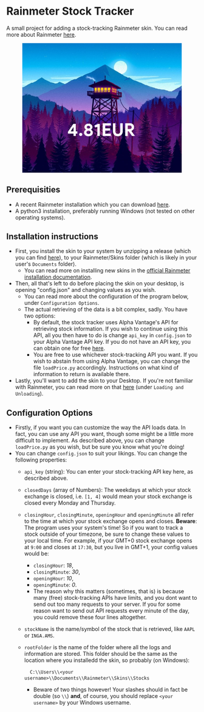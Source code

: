 # Rainmeter Stock Tracker
A small project for adding a stock-tracking Rainmeter skin. You can read more about Rainmeter [here](https://www.rainmeter.net).</p>

<center>
<img alt="sample image" src="Sample.jpg" style='max-width: 420px'/>
</center>

## Prerequisities
* A recent Rainmeter installation which you can download [here](https://www.rainmeter.net).
* A python3 installation, preferably running Windows (not tested on other operating systems).
## Installation instructions
- First, you install the skin to your system by unzipping a release (which you can find [here](https://github.com/StanNL/Rainmeter-Stock-Tracker/releases)), to your Rainmeter/Skins folder (which is likely in your user's ``Documents`` folder).
	- You can read more on installing new skins in the [official Rainmeter installation documentation](https://docs.rainmeter.net/manual/installing-skins/#InstallManually).
- Then, all that's left to do before placing the skin on your desktop, is opening "config.json" and changing values as you wish.
	- You can read more about the configuration of the program below, under ``Configuration Options``.
	- The actual retrieving of the data is a bit complex, sadly. You have two options:
		* By default, the stock tracker uses Alpha Vantage's API for retrieving stock information. If you wish to continue using this API, all you then have to do is change `api_key` in ``config.json`` to your Alpha Vantage API key. If you do not have an API key, you can obtain one for free [here](https://www.alphavantage.co/support/#api-ke).
		* You are free to use whichever stock-tracking API you want. If you wish to abstain from using Alpha Vantage, you can change the file ``loadPrice.py`` accordingly. Instructions on what kind of information to return is available there.
- Lastly, you'll want to add the skin to your Desktop. If you're not familiar with Rainmeter, you can read more on that [here](https://docs.rainmeter.net/manual/getting-started/using-rainmeter/#ContextMenu) (under ``Loading and Unloading``).

## Configuration Options
* Firstly, if you want you can customize the way the API loads data. In fact, you can use any API you want, though some might be a little more difficult to implement. As described above, you can change ``loadPrice.py`` as you wish, but be sure you know what you're doing!
* You can change ``config.json`` to suit your likings. You can change the following properties:
	* ``api_key`` (string): You can enter your stock-tracking API key here, as described above.
	* ``closedDays`` (array of Numbers): The weekdays at which your stock exchange is closed, i.e. ```[1, 4]``` would mean your stock exchange is closed every Monday and Thursday.
	* ``closingHour``, ``closingMinute``, ``openingHour`` and ``openingMinute`` all refer to the time at which your stock exchange opens and closes. **Beware**: The program uses your system's time! So if you want to track a stock outside of your timezone, be sure to change these values to your local time. For example, if your GMT+0 stock exchange opens at ``9:00`` and closes at ``17:30``, but you live in GMT+1, your config values would be: 
		* ``closingHour``: *18*,
		* ``closingMinute``: *30*,
		* ``openingHour``: *10*,
		* ``openingMinute``: *0*.
		* The reason why this matters (sometimes, that is) is because many (free) stock-tracking APIs have limits, and you dont want to send out too many requests to your server. If you for some reason want to send out API requests every minute of the day, you could remove these four lines altogether.
	* ``stockName`` is the name/symbol of the stock that is retrieved, like ```AAPL``` or ```INGA.AMS```.
	* ``rootFolder`` is the name of the folder where all the logs and information are stored. This folder should be the same as the location where you installedd the skin, so probably (on Windows):

			C:\\Users\\<your username>\\Documents\\Rainmeter\\Skins\\Stocks
		* Beware of two things however! Your slashes should in fact be double (so ``\\``) **and**, of course, you should replace ``<your username>`` by your Windows username. 